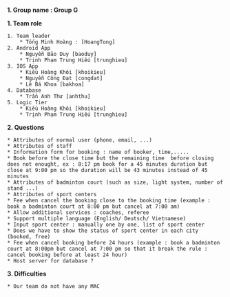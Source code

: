 **1. Group name : Group G**

**1. Team role**

	1. Team leader
		* Tống Minh Hoàng : [HoangTong]
	2. Android App
		* Nguyễn Bảo Duy [baoduy]
		* Trịnh Phạm Trung Hiếu [trunghieu]
	3. IOS App
		* Kiều Hoàng Khôi [khoikieu]
		* Nguyễn Công Đạt [congdat]
		* Lê Bá Khoa [bakhoa]
	4. Database
		* Trần Anh Thư [anhthu]
	5. Logic Tier
		* Kiều Hoàng Khôi [khoikieu]
		* Trịnh Phạm Trung Hiếu [trunghieu]
		
[HoangTong]:https://github.com/HoangTong97
[anhthu]:https://github.com/anhthu23
[khoikieu]:https://github.com/khoikieu1608
[trunghieu]:https://github.com/trinhphamtrunghieu
[bakhoa]:https://github.com/banhcuon123
[congdat]:https://github.com/dat2503
[baoduy]:https://github.com/ddd4848

**2. Questions**

	* Attributes of normal user (phone, email, ...)
	* Attributes of staff
	* Information form for booking : name of booker, time,.....
	* Book before the close time but the remaining time  before closing does not enought, ex : 8:17 pm book for a 45 minutes duration but close at 9:00 pm so the duration will be 43 minutes instead of 45 minutes
	* Attributes of badminton court (such as size, light system, number of stand ...) 
	* Attributes of sport centers
	* Fee when cancel the booking close to the booking time (example : book a badminton court at 8:00 pm but cancel at 7:00 am)
	* Allow additional services : coaches, referee 
	* Support multiple language (English/ Deutsch/ Vietnamese)
	* Input sport center : manually one by one, list of sport center
	* Does we have to show the status of sport center in each city (booked, free)
	* Fee when cancel booking before 24 hours (example : book a badminton court at 8:00pm but cancel at 7:00 pm so that it break the rule : cancel booking before at least 24 hour)
	* Host server for database ?
	 
**3. Difficulties**

	* Our team do not have any MAC
	